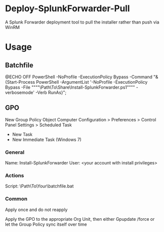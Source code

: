 # Deploy-SplunkForwarder-Pull
A Splunk Forwarder deployment tool to pull the installer rather than push via WinRM

# Usage
## Batchfile
@ECHO OFF
PowerShell -NoProfile -ExecutionPolicy Bypass -Command "& {Start-Process PowerShell -ArgumentList '-NoProfile -ExecutionPolicy Bypass -File """"\\Path\To\Share\Install-SplunkForwarder.ps1"""" -verbosemode' -Verb RunAs}";

## GPO
New Group Policy Object
Computer Configuration > Preferences > Control Panel Settings > Scheduled Task
- New Task
- New Immediate Task (Windows 7)

### General
  Name: Install-SplunkForwarder
  User: <yourdomain>\<your account with install privileges>
### Actions
  Script: \\Path\To\Your\batchfile.bat
### Common
  Apply once and do not reapply
  
Apply the GPO to the appropriate Org Unit, then either Gpupdate /force or let the Group Policy sync itself over time
